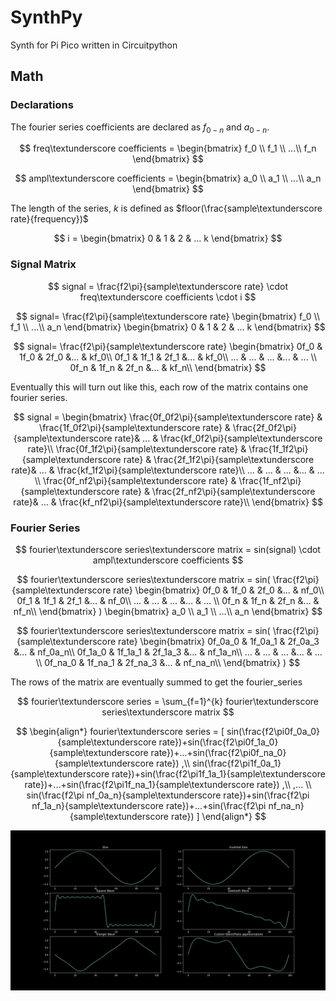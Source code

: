 # SynthPy
Synth for Pi Pico written in Circuitpython

## Math

### Declarations
The fourier series coefficients are declared as $f_{0-n}$ and $a_{0-n}.$

$$
 freq\textunderscore coefficients = \begin{bmatrix}  f_0 \\  
                  f_1 \\  
                  ...\\
                  f_n
 \end{bmatrix}
$$
 
$$
 ampl\textunderscore coefficients = \begin{bmatrix}  a_0 \\  
                  a_1 \\  
                  ...\\
                  a_n
 \end{bmatrix}
$$

The length of the series, $k$ is defined as  $floor(\frac{sample\textunderscore rate}{frequency})$

$$
 i = 
 \begin{bmatrix}  0 & 1 & 2 & ... k
 \end{bmatrix}
$$


### Signal Matrix

$$
 signal = \frac{f2\pi}{sample\textunderscore rate} \cdot freq\textunderscore coefficients \cdot i  
$$

$$
signal= \frac{f2\pi}{sample\textunderscore rate} 
 \begin{bmatrix}  f_0 \\  
                  f_1 \\  
                  ...\\
                  a_n
 \end{bmatrix} 
 \begin{bmatrix}  
 0 & 1 & 2 & ... k
 \end{bmatrix} 
$$

$$
 signal= 
 \frac{f2\pi}{sample\textunderscore rate} 
 \begin{bmatrix}  0f_0 & 1f_0 & 2f_0 &... & kf_0\\  
                  0f_1 & 1f_1 & 2f_1 &... & kf_0\\  
                  ...  & ...  & ...  &... & ... \\
                  0f_n & 1f_n & 2f_n &... & kf_n\\  
 \end{bmatrix} 
$$

Eventually this will turn out like this, each row of the matrix contains one fourier series.

$$
signal = 
\begin{bmatrix}  \frac{0f_0f2\pi}{sample\textunderscore rate} & \frac{1f_0f2\pi}{sample\textunderscore rate} & \frac{2f_0f2\pi}{sample\textunderscore rate}& ... &  \frac{kf_0f2\pi}{sample\textunderscore rate}\\  
                  \frac{0f_1f2\pi}{sample\textunderscore rate} & \frac{1f_1f2\pi}{sample\textunderscore rate} & \frac{2f_1f2\pi}{sample\textunderscore rate}& ... &  \frac{kf_1f2\pi}{sample\textunderscore rate}\\  
                  ...  & ...  & ...  &... & ... \\
                  \frac{0f_nf2\pi}{sample\textunderscore rate} & \frac{1f_nf2\pi}{sample\textunderscore rate} & \frac{2f_nf2\pi}{sample\textunderscore rate}& ... &  \frac{kf_nf2\pi}{sample\textunderscore rate}\\  
 \end{bmatrix}
$$

### Fourier Series

$$
fourier\textunderscore series\textunderscore matrix = sin(signal) \cdot ampl\textunderscore coefficients 
$$

$$
fourier\textunderscore series\textunderscore matrix = sin(
 \frac{f2\pi}{sample\textunderscore rate} 
 \begin{bmatrix}  0f_0 & 1f_0 & 2f_0 &... & nf_0\\  
                  0f_1 & 1f_1 & 2f_1 &... & nf_0\\  
                  ...  & ...  & ...  &... & ... \\
                  0f_n & 1f_n & 2f_n &... & nf_n\\  
 \end{bmatrix} 
)
 \begin{bmatrix}  a_0 \\  
                  a_1 \\  
                  ...\\
                  a_n
 \end{bmatrix}
$$

$$
fourier\textunderscore series\textunderscore matrix = sin(
 \frac{f2\pi}{sample\textunderscore rate} 
 \begin{bmatrix}  0f_0a_0 & 1f_0a_1 & 2f_0a_3 &... & nf_0a_n\\  
                  0f_1a_0 & 1f_1a_1 & 2f_1a_3 &... & nf_1a_n\\  
                  ...     & ...     & ...     &... & ...    \\
                  0f_na_0 & 1f_na_1 & 2f_na_3 &... & nf_na_n\\  
 \end{bmatrix}
)
$$

The rows of the matrix are eventually summed to get the fourier_series

$$
fourier\textunderscore series =  \sum_{f=1}^{k} fourier\textunderscore series\textunderscore matrix
$$

$$
\begin{align*}
fourier\textunderscore series =  
 [
 sin(\frac{f2\pi0f_0a_0}{sample\textunderscore rate})+sin(\frac{f2\pi0f_1a_0}{sample\textunderscore rate})+...+sin(\frac{f2\pi0f_na_0}{sample\textunderscore rate})
 ,\\
 sin(\frac{f2\pi1f_0a_1}{sample\textunderscore rate})+sin(\frac{f2\pi1f_1a_1}{sample\textunderscore rate})+...+sin(\frac{f2\pi1f_na_1}{sample\textunderscore rate})
 ,\\
 ,...
 \\
 sin(\frac{f2\pi nf_0a_n}{sample\textunderscore rate})+sin(\frac{f2\pi nf_1a_n}{sample\textunderscore rate})+...+sin(\frac{f2\pi nf_na_n}{sample\textunderscore rate})
 ]
 \end{align*}
$$


![Image of various signals](synth.py.png?raw=true)

